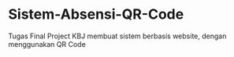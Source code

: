# Sistem-Absensi-QR-Code
Tugas Final Project KBJ membuat sistem berbasis website, dengan menggunakan QR Code
